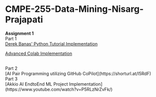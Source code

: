 # CMPE-255-Data-Mining-Nisarg-Prajapati

**Assignment 1** <br />
Part 1 <br />
[Derek Banas' Python Tutorial Implementation](https://colab.research.google.com/drive/14Y9uQLDxesJJ4xemua5NDGt8fgQvwmyi#scrollTo=Zp7r10YMqidN)

[Advanced Colab Implementation](https://colab.research.google.com/drive/1R5UfGKiwbiKO3Gl0RmZec5vNobuVcCiv#scrollTo=HhQ5FBhSP5d0)

<br />
Part 2 <br />
[AI Pair Programming utilizing GitHub CoPilot](https://shorturl.at/l5RdF)

<br />
Part 3 <br />
[Akkio AI EndtoEnd ML Project Implementation](https://www.youtube.com/watch?v=P5RLzNrZvFk/)
